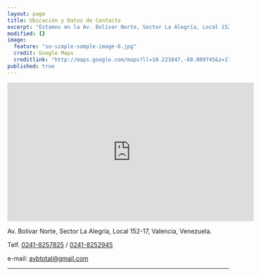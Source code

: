 ```yaml
---
layout: page
title: Ubicación y Datos de Contacto
excerpt: "Estamos en la Av. Bolívar Norte, Sector La Alegría, Local 152-17, Valencia, Venezuela."
modified: {}
image: 
  feature: "so-simple-sample-image-6.jpg"
  credit: Google Maps
  creditlink: "http://maps.google.com/maps?ll=10.221047,-68.009745&z=17&t=m&hl=es&gl=US&mapclient=embed&q=A%20%26%20B%20Total%2C%20C.A."
published: true
---
```


<iframe
    width="560" height="315"
  frameborder="0" style="border:0"
  src="https://www.google.com/maps/embed/v1/place?key=AIzaSyBn_w9H7enz2EWDHnF8bfBYRNteCAxjQKE&q=A%20%26%20B%20Total%2C%20C.A.&center=10.221047,-68.009745&zoom=17&language=es">
</iframe>

Av. Bolívar Norte, Sector La Alegría, Local 152-17, Valencia, Venezuela. 

Telf. [0241-8257825](tel:+582418257825) / [0241-8252945](tel:+582418252945) 

e-mail: [aybtotal@gmail.com](mailto:aybtotal@gmail.com)

---

<!--
## Acuerdo de contacto

<small>Los presupuestos tienen una fecha de vencimiento, por favor si solicita la mercancía después de esa fecha pedir re-cotización. Este mensaje de correo electrónico puede contener información confidencial o legalmente protegida y está destinado únicamente para el uso del destinatario(s) previsto. Cualquier revelación no autorizada, divulgación, distribución, copia o la toma de cualquier acción basada en la información de este documento está prohibida. Los correos electrónicos no son seguros y no se puede garantizar que esté libre de errores, ya que pueden ser interceptados, modificada, o contener virus. Cualquier persona que se comunica con nosotros por e-mail se considera que ha aceptado estos riesgos. Nombre de la empresa no se hace responsable de los errores u omisiones de este mensaje y niega cualquier responsabilidad por daños derivados de la utilización del correo electrónico. Cualquier opinión y otra declaración contenida en este mensaje y cualquier archivo adjunto son de exclusiva responsabilidad del autor y no representan necesariamente las de la empresa.</small>-->